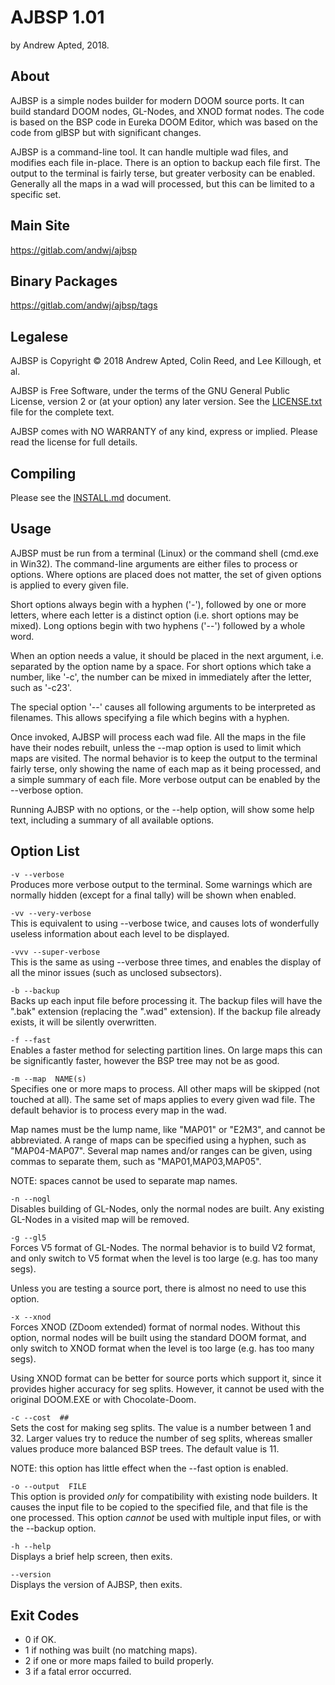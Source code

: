 
AJBSP 1.01
==========

by Andrew Apted, 2018.


About
-----

AJBSP is a simple nodes builder for modern DOOM source ports.
It can build standard DOOM nodes, GL-Nodes, and XNOD format nodes.
The code is based on the BSP code in Eureka DOOM Editor, which
was based on the code from glBSP but with significant changes.

AJBSP is a command-line tool.  It can handle multiple wad files,
and modifies each file in-place.  There is an option to backup each
file first.  The output to the terminal is fairly terse, but greater
verbosity can be enabled.  Generally all the maps in a wad will
processed, but this can be limited to a specific set.


Main Site
---------

https://gitlab.com/andwj/ajbsp


Binary Packages
---------------

https://gitlab.com/andwj/ajbsp/tags


Legalese
--------

AJBSP is Copyright &copy; 2018 Andrew Apted, Colin Reed, and
Lee Killough, et al.

AJBSP is Free Software, under the terms of the GNU General Public
License, version 2 or (at your option) any later version.
See the [LICENSE.txt](LICENSE.txt) file for the complete text.

AJBSP comes with NO WARRANTY of any kind, express or implied.
Please read the license for full details.


Compiling
---------

Please see the [INSTALL.md](INSTALL.md) document.


Usage
-----

AJBSP must be run from a terminal (Linux) or the command shell
(cmd.exe in Win32).  The command-line arguments are either files
to process or options.  Where options are placed does not matter,
the set of given options is applied to every given file.

Short options always begin with a hyphen ('-'), followed by one
or more letters, where each letter is a distinct option (i.e. short
options may be mixed).  Long options begin with two hyphens ('--')
followed by a whole word.

When an option needs a value, it should be placed in the next argument,
i.e. separated by the option name by a space.  For short options which
take a number, like '-c', the number can be mixed in immediately
after the letter, such as '-c23'.

The special option '--' causes all following arguments to be
interpreted as filenames.  This allows specifying a file which
begins with a hyphen.

Once invoked, AJBSP will process each wad file.  All the maps in the
file have their nodes rebuilt, unless the --map option is used to
limit which maps are visited.  The normal behavior is to keep the
output to the terminal fairly terse, only showing the name of each
map as it being processed, and a simple summary of each file.
More verbose output can be enabled by the --verbose option.

Running AJBSP with no options, or the --help option, will show
some help text, including a summary of all available options.


Option List
-----------

`-v --verbose`  
Produces more verbose output to the terminal.
Some warnings which are normally hidden (except for a final
tally) will be shown when enabled.

`-vv --very-verbose`  
This is equivalent to using --verbose twice, and causes lots of
wonderfully useless information about each level to be displayed.

`-vvv --super-verbose`  
This is the same as using --verbose three times, and enables
the display of all the minor issues (such as unclosed subsectors).

`-b --backup`  
Backs up each input file before processing it.
The backup files will have the ".bak" extension
(replacing the ".wad" extension).  If the backup
file already exists, it will be silently overwritten.

`-f --fast`  
Enables a faster method for selecting partition lines.
On large maps this can be significantly faster,
however the BSP tree may not be as good.

`-m --map  NAME(s)`  
Specifies one or more maps to process.
All other maps will be skipped (not touched at all).
The same set of maps applies to every given wad file.
The default behavior is to process every map in the wad.

Map names must be the lump name, like "MAP01" or "E2M3",
and cannot be abbreviated.  A range of maps can be
specified using a hyphen, such as "MAP04-MAP07".
Several map names and/or ranges can be given, using
commas to separate them, such as "MAP01,MAP03,MAP05".

NOTE: spaces cannot be used to separate map names.

`-n --nogl`  
Disables building of GL-Nodes, only the normal nodes
are built.  Any existing GL-Nodes in a visited map
will be removed.

`-g --gl5`  
Forces V5 format of GL-Nodes.  The normal behavior
is to build V2 format, and only switch to V5 format
when the level is too large (e.g. has too many segs).

Unless you are testing a source port, there is almost
no need to use this option.

`-x --xnod`  
Forces XNOD (ZDoom extended) format of normal nodes.
Without this option, normal nodes will be built using
the standard DOOM format, and only switch to XNOD format
when the level is too large (e.g. has too many segs).

Using XNOD format can be better for source ports which
support it, since it provides higher accuracy for seg
splits.  However, it cannot be used with the original
DOOM.EXE or with Chocolate-Doom.

`-c --cost  ##`  
Sets the cost for making seg splits.
The value is a number between 1 and 32.
Larger values try to reduce the number of seg splits,
whereas smaller values produce more balanced BSP trees.
The default value is 11.

NOTE: this option has little effect when the --fast
option is enabled.

`-o --output  FILE`  
This option is provided *only* for compatibility with
existing node builders.  It causes the input file to be
copied to the specified file, and that file is the one
processed.  This option *cannot* be used with multiple
input files, or with the --backup option.

`-h --help`  
Displays a brief help screen, then exits.

`--version`  
Displays the version of AJBSP, then exits.


Exit Codes
----------

- 0 if OK.
- 1 if nothing was built (no matching maps).
- 2 if one or more maps failed to build properly.
- 3 if a fatal error occurred.
